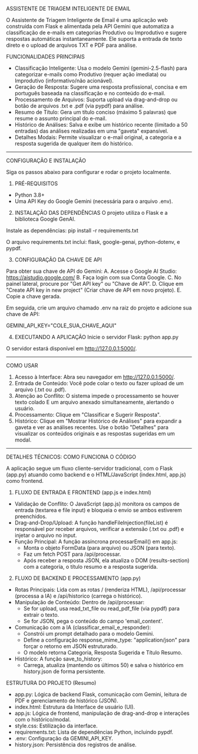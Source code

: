 ASSISTENTE DE TRIAGEM INTELIGENTE DE EMAIL

O Assistente de Triagem Inteligente de Email é uma aplicação web construída com Flask e alimentada pela API Gemini que automatiza a classificação de e-mails em categorias Produtivo ou Improdutivo e sugere respostas automáticas instantaneamente. Ele suporta a entrada de texto direto e o upload de arquivos TXT e PDF para análise.

FUNCIONALIDADES PRINCIPAIS
* Classificação Inteligente: Usa o modelo Gemini (gemini-2.5-flash) para categorizar e-mails como Produtivo (requer ação imediata) ou Improdutivo (informativo/não acionável).
* Geração de Resposta: Sugere uma resposta profissional, concisa e em português baseada na classificação e no conteúdo do e-mail.
* Processamento de Arquivos: Suporta upload via drag-and-drop ou botão de arquivos .txt e .pdf (via pypdf) para análise.
* Resumo de Título: Gera um título conciso (máximo 5 palavras) que resume o assunto principal do e-mail.
* Histórico de Análises: Salva e exibe um histórico recente (limitado a 50 entradas) das análises realizadas em uma "gaveta" expansível.
* Detalhes Modais: Permite visualizar o e-mail original, a categoria e a resposta sugerida de qualquer item do histórico.

---------------------------------------------------

CONFIGURAÇÃO E INSTALAÇÃO

Siga os passos abaixo para configurar e rodar o projeto localmente.

1. PRÉ-REQUISITOS
* Python 3.8+
* Uma API Key do Google Gemini (necessária para o arquivo .env).

2. INSTALAÇÃO DAS DEPENDÊNCIAS
O projeto utiliza o Flask e a biblioteca Google GenAI.

Instale as dependências:
pip install -r requirements.txt

O arquivo requirements.txt inclui: flask, google-genai, python-dotenv, e pypdf.

3. CONFIGURAÇÃO DA CHAVE DE API

Para obter sua chave de API do Gemini:
A. Acesse o Google AI Studio: https://aistudio.google.com/
B. Faça login com sua Conta Google.
C. No painel lateral, procure por "Get API key" ou "Chave de API".
D. Clique em "Create API key in new project" (Criar chave de API em novo projeto).
E. Copie a chave gerada.

Em seguida, crie um arquivo chamado .env na raiz do projeto e adicione sua chave de API:

GEMINI_API_KEY="COLE_SUA_CHAVE_AQUI"

4. EXECUTANDO A APLICAÇÃO
Inicie o servidor Flask:
python app.py

O servidor estará disponível em http://127.0.0.1:5000/.

---------------------------------------------------

COMO USAR

1. Acesso à Interface: Abra seu navegador em http://127.0.0.1:5000/.
2. Entrada de Conteúdo: Você pode colar o texto ou fazer upload de um arquivo (.txt ou .pdf).
3. Atenção ao Conflito: O sistema impede o processamento se houver texto colado E um arquivo anexado simultaneamente, alertando o usuário.
4. Processamento: Clique em "Classificar e Sugerir Resposta".
5. Histórico: Clique em "Mostrar Histórico de Análises" para expandir a gaveta e ver as análises recentes. Use o botão "Detalhes" para visualizar os conteúdos originais e as respostas sugeridas em um modal.

---------------------------------------------------

DETALHES TÉCNICOS: COMO FUNCIONA O CÓDIGO

A aplicação segue um fluxo cliente-servidor tradicional, com o Flask (app.py) atuando como backend e o HTML/JavaScript (index.html, app.js) como frontend.

1. FLUXO DE ENTRADA E FRONTEND (app.js e index.html)
* Validação de Conflito: O JavaScript (app.js) monitora os campos de entrada (textarea e file input) e bloqueia o envio se ambos estiverem preenchidos.
* Drag-and-Drop/Upload: A função handleFileInjection(fileList) é responsável por receber arquivos, verificar a extensão (.txt ou .pdf) e injetar o arquivo no input.
* Função Principal: A função assíncrona processarEmail() em app.js:
    * Monta o objeto FormData (para arquivo) ou JSON (para texto).
    * Faz um fetch POST para /api/processar.
    * Após receber a resposta JSON, ela atualiza o DOM (results-section) com a categoria, o título resumo e a resposta sugerida.

2. FLUXO DE BACKEND E PROCESSAMENTO (app.py)
* Rotas Principais: Lida com as rotas / (renderiza HTML), /api/processar (processa a IA) e /api/historico (carrega o histórico).
* Manipulação de Conteúdo: Dentro de /api/processar:
    * Se for upload, usa read_txt_file ou read_pdf_file (via pypdf) para extrair o texto.
    * Se for JSON, pega o conteúdo do campo 'email_content'.
* Comunicação com a IA (classificar_email_e_responder):
    * Constrói um prompt detalhado para o modelo Gemini.
    * Define a configuração response_mime_type: "application/json" para forçar o retorno em JSON estruturado.
    * O modelo retorna Categoria, Resposta Sugerida e Título Resumo.
* Histórico: A função save_to_history:
    * Carrega, atualiza (mantendo os últimos 50) e salva o histórico em history.json de forma persistente.

ESTRUTURA DO PROJETO (Resumo)
* app.py: Lógica de backend Flask, comunicação com Gemini, leitura de PDF e gerenciamento de histórico (JSON).
* index.html: Estrutura da Interface de usuário (UI).
* app.js: Lógica de frontend, manipulação de drag-and-drop e interações com o histórico/modal.
* style.css: Estilização da interface.
* requirements.txt: Lista de dependências Python, incluindo pypdf.
* .env: Configuração da GEMINI_API_KEY.
* history.json: Persistência dos registros de análise.